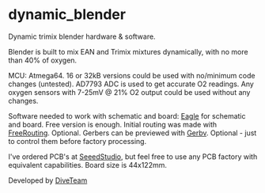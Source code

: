 # dynamic_blender
Dynamic trimix blender hardware & software.

Blender is built to mix EAN and Trimix mixtures dynamically, with no more than 40% of oxygen.

MCU: Atmega64. 16 or 32kB versions could be used with no/minimum code changes (untested).
AD7793 ADC is used to get accurate O2 readings.
Any oxygen sensors with 7-25mV @ 21% O2 output could be used without any changes.



Software needed to work with schematic and board:
[Eagle](http://www.cadsoftusa.com/download-eagle/) for schematic and board. Free version is enough.
Initial routing was made with [FreeRouting](http://www.freerouting.net/). Optional.
Gerbers can be previewed with [Gerbv](http://gerbv.sourceforge.net/). Optional - just to control them before factory processing.

I've ordered PCB's at [SeeedStudio](http://www.seeedstudio.com/service/index.php?r=pcb), but feel free to use any PCB factory with equivalent capabilities. Board size is 44x122mm.


Developed by [DiveTeam](http://diveteam.com.ua)
